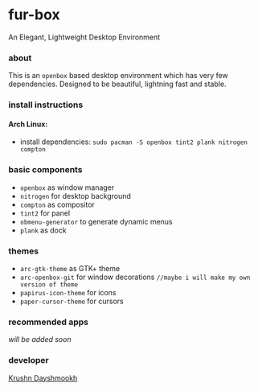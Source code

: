 # fur-box
An Elegant, Lightweight Desktop Environment

### about
This is an `openbox` based desktop environment which has very few dependencies. Designed to be beautiful, lightning fast and stable.

### install instructions
#### Arch Linux:
   - install dependencies:
     `sudo pacman -S openbox tint2 plank nitrogen compton`

### basic components
- `openbox` as window manager
- `nitrogen` for desktop background
- `compton` as compositor
- `tint2` for panel
- `obmenu-generator` to generate dynamic menus
- `plank` as dock

### themes
- `arc-gtk-theme` as GTK+ theme
- `arc-openbox-git` for window decorations  `//maybe i will make my own version of theme`
- `papirus-icon-theme` for icons
- `paper-cursor-theme` for cursors

### recommended apps
  _will be added soon_
  

### developer
[Krushn Dayshmookh](http://krushndayshmookh.github.io)

